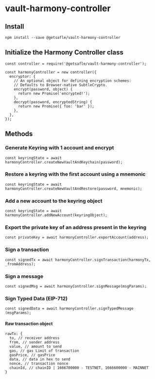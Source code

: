 # vault-harmony-controller

## Install

`npm install --save @getsafle/vault-harmony-controller`

## Initialize the Harmony Controller class

```
const controller = require('@getsafle/vault-harmony-controller');

const harmonyController = new controller({
  encryptor: {
    // An optional object for defining encryption schemes:
    // Defaults to Browser-native SubtleCrypto.
    encrypt(password, object) {
      return new Promise('encrypted!');
    },
    decrypt(password, encryptedString) {
      return new Promise({ foo: 'bar' });
    },
  },
});
```

## Methods

### Generate Keyring with 1 account and encrypt

```
const keyringState = await harmonyController.createNewVaultAndKeychain(password);
```

### Restore a keyring with the first account using a mnemonic

```
const keyringState = await harmonyController.createNewVaultAndRestore(password, mnemonic);
```

### Add a new account to the keyring object

```
const keyringState = await harmonyController.addNewAccount(keyringObject);
```

### Export the private key of an address present in the keyring

```
const privateKey = await harmonyController.exportAccount(address);
```

### Sign a transaction

```
const signedTx = await harmonyController.signTransaction(harmonyTx, _fromAddress);
```

### Sign a message

```
const signedMsg = await harmonyController.signMessage(msgParams);
```

### Sign Typed Data (EIP-712)

```
const signedData = await harmonyController.signTypedMessage (msgParams);
```

#### Raw transaction object

```
rawTx: {
  to, // receiver address
  from, // sender address
  value, // amount to send
  gas, // gas Limit of transaction
  gasPrice, // gasPrice
  data, // data in hex to send
  nonce, // transaction nonce
  chainId, // chainID | 1666700000 - TESTNET, 1666600000 - MAINNET
}
```
